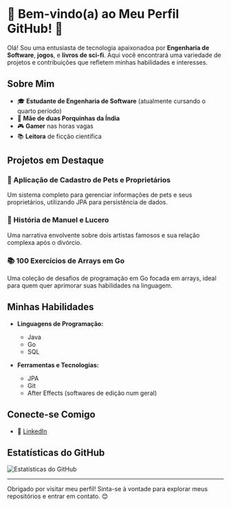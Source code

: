 # 🌟 Bem-vindo(a) ao Meu Perfil GitHub! 🌟

Olá! Sou uma entusiasta de tecnologia apaixonadoa por **Engenharia de Software**, **jogos**, e **livros de sci-fi**. Aqui você encontrará uma variedade de projetos e contribuições que refletem minhas habilidades e interesses.

## Sobre Mim

- 🎓 **Estudante de Engenharia de Software** (atualmente cursando o quarto período)
- 🐹 **Mãe de duas Porquinhas da Índia**
- 🎮 **Gamer** nas horas vagas
- 📚 **Leitora** de ficção científica

## Projetos em Destaque

### 🐾 Aplicação de Cadastro de Pets e Proprietários
Um sistema completo para gerenciar informações de pets e seus proprietários, utilizando JPA para persistência de dados.

### 🎵 História de Manuel e Lucero
Uma narrativa envolvente sobre dois artistas famosos e sua relação complexa após o divórcio.

### 📚 100 Exercícios de Arrays em Go
Uma coleção de desafios de programação em Go focada em arrays, ideal para quem quer aprimorar suas habilidades na linguagem.

## Minhas Habilidades

- **Linguagens de Programação:**
  - Java
  - Go
  - SQL

- **Ferramentas e Tecnologias:**
  - JPA
  - Git
  - After Effects (softwares de edição num geral)

## Conecte-se Comigo

- 💼 [LinkedIn](https://www.linkedin.com/in/bruna-ribeiro-a09103212/)

## Estatísticas do GitHub

![Estatísticas do GitHub](https://github-readme-stats.vercel.app/api?username=brunadearibeiro&show_icons=true&theme=radical)

---

Obrigado por visitar meu perfil! Sinta-se à vontade para explorar meus repositórios e entrar em contato. 😊
